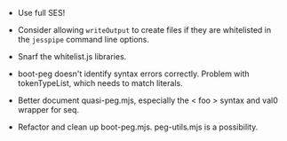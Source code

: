 * Use full SES!

* Consider allowing `writeOutput` to create files if they are whitelisted in the `jesspipe` command line options.

* Snarf the whitelist.js libraries.

* boot-peg doesn't identify syntax errors correctly.  Problem with tokenTypeList, which needs to match literals.

* Better document quasi-peg.mjs, especially the < foo > syntax and val0 wrapper for seq.

* Refactor and clean up boot-peg.mjs.  peg-utils.mjs is a possibility.
